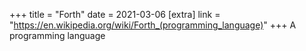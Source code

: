 +++
title = "Forth"
date = 2021-03-06
[extra]
link = "https://en.wikipedia.org/wiki/Forth_(programming_language)"
+++
A programming language

